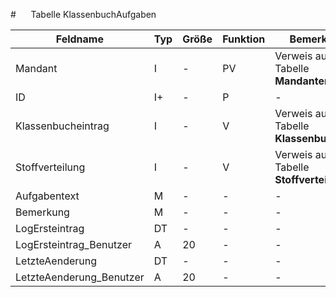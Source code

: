 #      Tabelle KlassenbuchAufgaben



| Feldname                 | Typ | Größe | Funktion | Bemerkung                                |
|--------------------------|-----|-------|----------|------------------------------------------|
| Mandant                  | I   | -     | PV       | Verweis auf Tabelle **Mandanten**        |
| ID                       | I+  | -     | P        | -                                        |
| Klassenbucheintrag       | I   | -     | V        | Verweis auf Tabelle **Klassenbuch**      |
| Stoffverteilung          | I   | -     | V        | Verweis auf Tabelle **Stoffverteilungen** |
| Aufgabentext             | M   | -     | -        | -                                        |
| Bemerkung                | M   | -     | -        | -                                        |
| LogErsteintrag           | DT  | -     | -        | -                                        |
| LogErsteintrag_Benutzer  | A   | 20    | -        | -                                        |
| LetzteAenderung          | DT  | -     | -        | -                                        |
| LetzteAenderung_Benutzer | A   | 20    | -        | -                                        |


